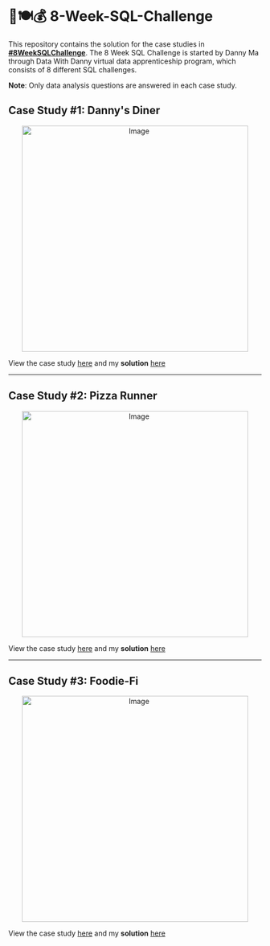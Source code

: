 # :takeout_box::plate_with_cutlery::moneybag: 8-Week-SQL-Challenge

This repository contains the solution for the case studies in **[#8WeekSQLChallenge](https://8weeksqlchallenge.com)**.
The 8 Week SQL Challenge is started by Danny Ma through Data With Danny virtual data apprenticeship program, which consists of 8 different SQL challenges.

**Note**: Only data analysis questions are answered in each case study.

## Case Study #1: Danny's Diner
<p align="center">
<img src="https://8weeksqlchallenge.com/images/case-study-designs/1.png" alt="Image" width="450" height="450">

View the case study [here](https://8weeksqlchallenge.com/case-study-1/) and my **solution** [here](https://github.com/manaswikamila05/8-Week-SQL-Challenge/tree/main/Case%20Study%20%23%201%20-%20Danny's%20Diner) 

***

## Case Study #2: Pizza Runner
<p align="center">
<img src="https://8weeksqlchallenge.com/images/case-study-designs/2.png" alt="Image" width="450" height="450">

View the case study [here](https://8weeksqlchallenge.com/case-study-2/) and my **solution** [here](https://github.com/manaswikamila05/8-Week-SQL-Challenge/tree/main/Case%20Study%20%23%202%20-%20Pizza%20Runner) 
  
***

## Case Study #3: Foodie-Fi
<p align="center">
<img src="https://8weeksqlchallenge.com/images/case-study-designs/3.png" alt="Image" width="450" height="450">

View the case study [here](https://8weeksqlchallenge.com/case-study-3/) and my **solution** [here](https://github.com/manaswikamila05/8-Week-SQL-Challenge/tree/main/Case%20Study%20%23%203%20-%20Foodie-Fi) 

